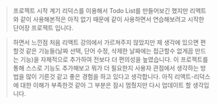 > 프로젝트 시작 계기
리덕스를 이용해서 Todo List를 만들어보긴 했지만 리액트와 같이 사용해본적은 아직 없기 때문에 같이 사용하면서 연습해보려고 시작한 단어장 프로젝트 입니다.

> 하면서 느낀점
처음 리액트 강의에서 가르쳐주지 않았지만 제 생각에 있으면 편할것 같은 기능들(날짜 선택, 단어 수정, 삭제한 날짜에는 접근할수 없게끔 만드는 기능)을 자체적으로 추가하여 전보다 더 편의성을 높였습니다.
이 프로젝트를 통해 스스로 기능도 추가해보고 뭐가 더 필요한지 사용자 관점에서 생각하는 방법을 많이 기른것 같고 좋은 경험을 하고 있다고 생각합니다.
아직 리액트-리덕스에 대한 이해가 부족한것 같아 그 부분은 잠시 멈췄지만 다시 업데이트 할 생각입니다.
